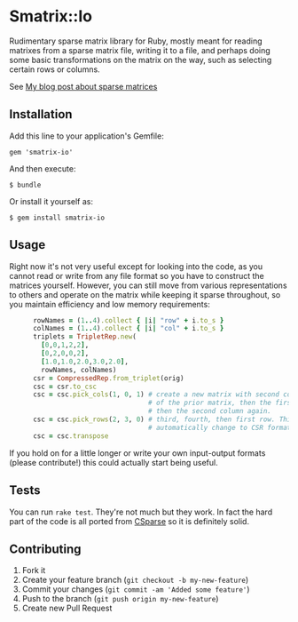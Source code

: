 # Smatrix::Io

Rudimentary sparse matrix library for Ruby, mostly meant for reading matrixes
from a sparse matrix file, writing it to a file, and perhaps doing some basic
transformations on the matrix on the way, such as selecting certain rows or
columns.

See [My blog post about sparse matrices][1]

[1]: http://educated-guess.com/2011/02/22/sparse-matrices/

## Installation

Add this line to your application's Gemfile:

    gem 'smatrix-io'

And then execute:

    $ bundle

Or install it yourself as:

    $ gem install smatrix-io

## Usage

Right now it's not very useful except for looking into the code, as you cannot
read or write from any file format so you have to construct the matrices
yourself. However, you can still move from various representations to others and
operate on the matrix while keeping it sparse throughout, so you maintain
efficiency and low memory requirements:

```ruby
      rowNames = (1..4).collect { |i| "row" + i.to_s }
      colNames = (1..4).collect { |i| "col" + i.to_s }
      triplets = TripletRep.new(
        [0,0,1,2,2], 
        [0,2,0,0,2],
        [1.0,1.0,2.0,3.0,2.0], 
        rowNames, colNames)
      csr = CompressedRep.from_triplet(orig)
      csc = csr.to_csc
      csc = csc.pick_cols(1, 0, 1) # create a new matrix with second column of
                                   # of the prior matrix, then the first column,
                                   # then the second column again.
      csc = csc.pick_rows(2, 3, 0) # third, fourth, then first row. This will 
                                   # automatically change to CSR format.
      csc = csc.transpose
```

If you hold on for a little longer or write your own input-output formats
(please contribute!) this could actually start being useful.

## Tests

You can run `rake test`. They're not much but they work. In fact the hard part
of the code is all ported from [CSparse][2] so it is definitely solid.

[2]: http://www.cise.ufl.edu/research/sparse/CSparse/

## Contributing

1. Fork it
2. Create your feature branch (`git checkout -b my-new-feature`)
3. Commit your changes (`git commit -am 'Added some feature'`)
4. Push to the branch (`git push origin my-new-feature`)
5. Create new Pull Request
